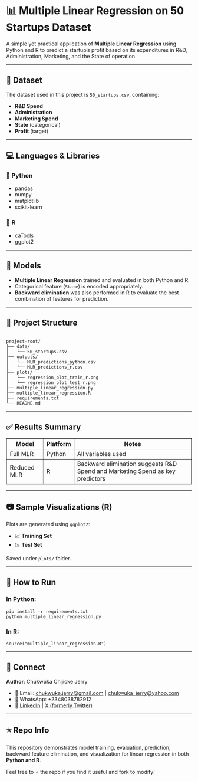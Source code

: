 <h1>📊 Multiple Linear Regression on 50 Startups Dataset</h1>

<p>
  A simple yet practical application of <strong>Multiple Linear Regression</strong> using Python and R to predict a startup’s profit based on its expenditures in R&D, Administration, Marketing, and the State of operation.
</p>

<hr />

<h2>📁 Dataset</h2>
<p>The dataset used in this project is <code>50_startups.csv</code>, containing:</p>
<ul>
  <li><strong>R&D Spend</strong></li>
  <li><strong>Administration</strong></li>
  <li><strong>Marketing Spend</strong></li>
  <li><strong>State</strong> (categorical)</li>
  <li><strong>Profit</strong> (target)</li>
</ul>

<hr />

<h2>💻 Languages & Libraries</h2>

<h3>🐍 Python</h3>
<ul>
  <li>pandas</li>
  <li>numpy</li>
  <li>matplotlib</li>
  <li>scikit-learn</li>
</ul>

<h3>📘 R</h3>
<ul>
  <li>caTools</li>
  <li>ggplot2</li>
</ul>

<hr />

<h2>🧠 Models</h2>
<ul>
  <li><strong>Multiple Linear Regression</strong> trained and evaluated in both Python and R.</li>
  <li>Categorical feature (<code>State</code>) is encoded appropriately.</li>
  <li><strong>Backward elimination</strong> was also performed in R to evaluate the best combination of features for prediction.</li>
</ul>

<hr />

<h2>📂 Project Structure</h2>
<pre><code>
project-root/
├── data/
│   └── 50_startups.csv
├── outputs/
│   └── MLR_predictions_python.csv
│   └── MLR_predictions_r.csv
├── plots/
│   └── regression_plot_train_r.png
│   └── regression_plot_test_r.png
├── multiple_linear_regression.py
├── multiple_linear_regression.R
├── requirements.txt
└── README.md
</code></pre>

<hr />

<h2>✅ Results Summary</h2>
<table border="1" cellpadding="6">
  <thead>
    <tr>
      <th>Model</th>
      <th>Platform</th>
      <th>Notes</th>
    </tr>
  </thead>
  <tbody>
    <tr>
      <td>Full MLR</td>
      <td>Python</td>
      <td>All variables used</td>
    </tr>
    <tr>
      <td>Reduced MLR</td>
      <td>R</td>
      <td>Backward elimination suggests R&D Spend and Marketing Spend as key predictors</td>
    </tr>
  </tbody>
</table>

<hr />

<h2>📷 Sample Visualizations (R)</h2>
<p>Plots are generated using <code>ggplot2</code>:</p>
<ul>
  <li>📈 <strong>Training Set</strong></li>
  <li>📉 <strong>Test Set</strong></li>
</ul>
<p>Saved under <code>plots/</code> folder.</p>

<hr />

<h2>📌 How to Run</h2>

<h3>In Python:</h3>
<pre><code>pip install -r requirements.txt
python multiple_linear_regression.py
</code></pre>

<h3>In R:</h3>
<pre><code>source("multiple_linear_regression.R")
</code></pre>

<hr />

<h2>🔗 Connect</h2>
<p><strong>Author</strong>: Chukwuka Chijioke Jerry</p>
<ul>
  <li>📧 Email: <a href="mailto:chukwuka.jerry@gmail.com">chukwuka.jerry@gmail.com</a> | <a href="mailto:chukwuka_jerry@yahoo.com">chukwuka_jerry@yahoo.com</a></li>
  <li>📱 WhatsApp: +2348038782912</li>
  <li>🔗 <a href="https://www.linkedin.com/in/chukwukacj/">LinkedIn</a> | <a href="https://x.com/Mazimum_">X (formerly Twitter)</a></li>
</ul>

<hr />

<h2>⭐ Repo Info</h2>
<p>
  This repository demonstrates model training, evaluation, prediction, backward feature elimination, and visualization for linear regression in both <strong>Python and R</strong>.
</p>
<p>Feel free to ⭐️ the repo if you find it useful and fork to modify!</p>

</body>
</html>
